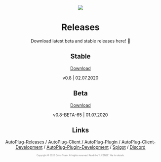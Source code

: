<div align="center">
<div>
 <img src="https://i.imgur.com/BMpvtWP.png">
 
<h1>Releases</h1>
<p>Download latest beta and stable releases here! 💙</p>

<h2>Stable</h2>
<a href="https://github.com/Osiris-Team/AutoPlug-Releases/raw/master/autoplug-latest.zip">Download</a>
<p>v0.8 | 02.07.2020</p>

<h2>Beta</h2>
<a href="https://github.com/Osiris-Team/AutoPlug-Releases/raw/master/beta-builds/autoplug-v0.8-BETA-65.zip">Download</a>
<p>v0.8-BETA-65 | 01.07.2020</p>

<h2>Links</h2>
<p>
<a href="https://github.com/Osiris-Team/AutoPlug-Releases">AutoPlug-Releases</a> /
<a href="https://github.com/Osiris-Team/AutoPlug-Client">AutoPlug-Client</a> /
<a href="https://github.com/Osiris-Team/AutoPlug-Plugin">AutoPlug-Plugin</a> /
<a href="https://bit.ly/acprogress">AutoPlug-Client-Development</a> /
<a href="https://bit.ly/approgress">AutoPlug-Plugin-Development</a> /
<a href="https://www.spigotmc.org/members/osiristeam.935748/">Spigot</a> /
<a href="https://discord.com/invite/GGNmtCC">Discord</a>
 </p>

<p style="font-size:50%;color:gray;">Copyright ©️ 2020 Osiris Team. All rights reserved. Read the "LICENSE" file for details.</p>

</div>

